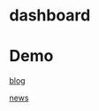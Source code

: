 # dashboard

# Demo

[blog](https://github.com/miaogaolin/printlove)

[news](https://github.com/codecodify/news)
